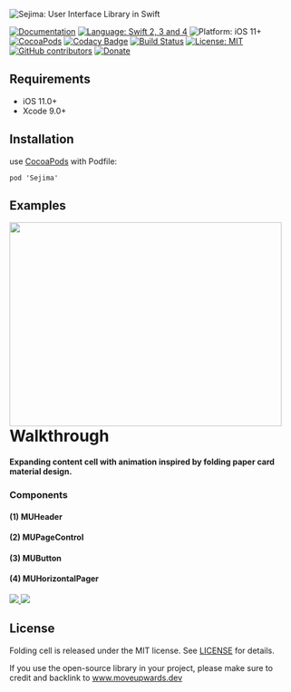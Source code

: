 ![Sejima: User Interface Library in Swift](https://raw.githubusercontent.com/MoveUpwards/Sejima/master/banner.png)

[![Documentation](https://img.shields.io/badge/Read_the-Docs-67ad5c.svg)](https://moveupwards.github.io/Sejima/)
[![Language: Swift 2, 3 and 4](https://img.shields.io/badge/language-swift%204-f48041.svg?style=flat)](https://developer.apple.com/swift)
![Platform: iOS 11+](https://img.shields.io/badge/platform-iOS-blue.svg?style=flat)
[![CocoaPods](https://img.shields.io/cocoapods/v/Sejima.svg)](http://cocoapods.org/pods/Sejima)
[![Codacy Badge](https://api.codacy.com/project/badge/Grade/c366453a6bc247bd847c4ad33f2cf37c)](https://app.codacy.com/app/MoveUpwardsDev/Sejima?utm_source=github.com&utm_medium=referral&utm_content=MoveUpwards/Sejima&utm_campaign=Badge_Grade_Settings)
[![Build Status](https://app.bitrise.io/app/527234c879c3952a.svg?token=RCLpb4OfkyZcufMQ7bVCTQ)](https://app.bitrise.io/app/527234c879c3952a)
[![License: MIT](http://img.shields.io/badge/license-MIT-lightgrey.svg?style=flat)](https://github.com/s4cha/Sejima/blob/master/LICENSE)
[![GitHub contributors](https://img.shields.io/github/contributors/MoveUpwards/Sejima.svg)](https://github.com/MoveUpwards/Sejima/graphs/contributors)
[![Donate](https://img.shields.io/badge/Donate-PayPal-blue.svg)](https://paypal.me/moveupwards)

## Requirements

- iOS 11.0+
- Xcode 9.0+

## Installation

use [CocoaPods](https://cocoapods.org) with Podfile:
```
pod 'Sejima'
```

## Examples

<img align="left" src="https://raw.githubusercontent.com/MoveUpwards/Sejima/master/Screenshots/Walkthrough.png" width="480" height="360" />
<p><h1 align="left">Walkthrough</h1></p>
<h4>Expanding content cell with animation inspired by folding paper card material design.</h4>
<h3>Components</h3>
<h4>(1) MUHeader</h4>

<h4>(2) MUPageControl</h4>

<h4>(3) MUButton</h4>

<h4>(4) MUHorizontalPager</h4>

<a href="https://goo.gl/rPFpid" ><img src="https://img.shields.io/github/followers/MoveUpwards.svg?label=Follow"> <img src="https://img.shields.io/github/stars/MoveUpwards/Sejima.svg?label=Stars"></a>
</br>

## License

Folding cell is released under the MIT license.
See [LICENSE](./LICENSE) for details.

If you use the open-source library in your project, please make sure to credit and backlink to www.moveupwards.dev
